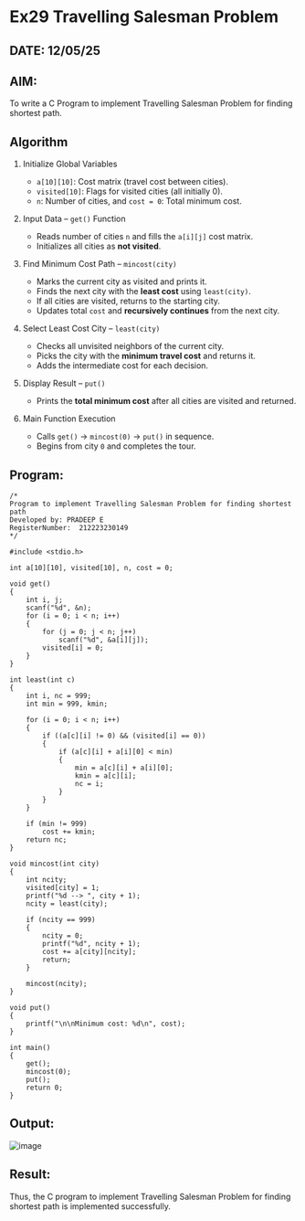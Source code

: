# Ex29 Travelling Salesman Problem
## DATE: 12/05/25
## AIM:
To write a C Program to implement Travelling Salesman Problem for finding shortest path.
## Algorithm

1. Initialize Global Variables  
   - `a[10][10]`: Cost matrix (travel cost between cities).  
   - `visited[10]`: Flags for visited cities (all initially 0).  
   - `n`: Number of cities, and `cost = 0`: Total minimum cost.

2. Input Data – `get()` Function  
   - Reads number of cities `n` and fills the `a[i][j]` cost matrix.  
   - Initializes all cities as **not visited**.

3. Find Minimum Cost Path – `mincost(city)`  
   - Marks the current city as visited and prints it.  
   - Finds the next city with the **least cost** using `least(city)`.  
   - If all cities are visited, returns to the starting city.  
   - Updates total `cost` and **recursively continues** from the next city.

4. Select Least Cost City – `least(city)`  
   - Checks all unvisited neighbors of the current city.  
   - Picks the city with the **minimum travel cost** and returns it.  
   - Adds the intermediate cost for each decision.

5. Display Result – `put()`  
   - Prints the **total minimum cost** after all cities are visited and returned.

6. Main Function Execution  
   - Calls `get()` → `mincost(0)` → `put()` in sequence.  
   - Begins from city `0` and completes the tour.


## Program:
```
/*
Program to implement Travelling Salesman Problem for finding shortest path
Developed by: PRADEEP E
RegisterNumber:  212223230149
*/
```
```
#include <stdio.h>

int a[10][10], visited[10], n, cost = 0;

void get()
{
    int i, j;
    scanf("%d", &n);
    for (i = 0; i < n; i++)
    {
        for (j = 0; j < n; j++)
            scanf("%d", &a[i][j]);
        visited[i] = 0;
    }
}

int least(int c)
{
    int i, nc = 999;
    int min = 999, kmin;

    for (i = 0; i < n; i++)
    {
        if ((a[c][i] != 0) && (visited[i] == 0))
        {
            if (a[c][i] + a[i][0] < min)
            {
                min = a[c][i] + a[i][0];
                kmin = a[c][i];
                nc = i;
            }
        }
    }

    if (min != 999)
        cost += kmin;
    return nc;
}

void mincost(int city)
{
    int ncity;
    visited[city] = 1;
    printf("%d --> ", city + 1);
    ncity = least(city);

    if (ncity == 999)
    {
        ncity = 0;
        printf("%d", ncity + 1);
        cost += a[city][ncity];
        return;
    }

    mincost(ncity);
}

void put()
{
    printf("\n\nMinimum cost: %d\n", cost);
}

int main()
{
    get();
    mincost(0);
    put();
    return 0;
}
```

## Output:

![image](https://github.com/user-attachments/assets/cba89abe-c91d-4dd9-9101-0b6508c93555)



## Result:
Thus, the C program to implement Travelling Salesman Problem for finding shortest path is implemented successfully.
